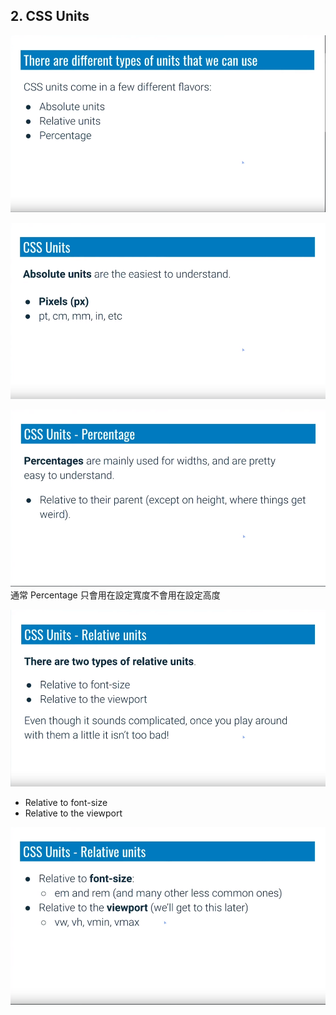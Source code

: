 ## 2. CSS Units

![](images/2/2019-11-11-21-25-59.png)

![](images/2/2019-11-11-21-26-22.png)

![](images/2/2019-11-11-21-27-10.png)
通常 Percentage 只會用在設定寬度不會用在設定高度

![](images/2/2019-11-11-21-28-26.png)
- Relative to font-size
- Relative to the viewport

![](images/2/2019-11-11-21-29-30.png)